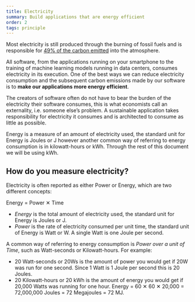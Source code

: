 ```yaml
---
title: Electricity
summary: Build applications that are energy efficient
order: 2
tags: principle
---
```


Most electricity is still produced through the burning of fossil fuels and is responsible for [49% of the carbon emitted](https://ourworldindata.org/co2-and-other-greenhouse-gas-emissions#co2-emissions-by-sector) into the atmosphere.

All software, from the applications running on your smartphone to the training of machine learning models running in data centers, consumes electricity in its execution. One of the best ways we can reduce electricity consumption and the subsequent carbon emissions made by our software is to **make our applications more energy efficient**. 

The creators of software often do not have to bear the burden of the electricity their software consumes, this is what economists call an externality, i.e. someone else’s problem. A sustainable application takes responsibility for electricity it consumes and is architected to consume as little as possible.

Energy is a measure of an amount of electricity used, the standard unit for Energy is Joules or J however another common way of referring to energy consumption is in kilowatt-hours or kWh. Through the rest of this document we will be using kWh. 

## How do you measure electricity?

Electricity is often reported as either Power or Energy, which are two different concepts:

Energy = Power ✕ Time

*   *Energy* is the total amount of electricity used, the standard unit for Energy is Joules or J.
*   *Power* is the rate of electricity consumed per unit time, the standard unit of Energy is Watt or W. A single Watt is one Joule per second.

A common way of referring to energy consumption is _Power over a unit of Time_, such as Watt-seconds or Kilowatt-hours. For example:

*   20 Watt-seconds or 20Ws is the amount of power you would get if 20W was run for one second. Since 1 Watt is 1 Joule per second this is 20 Joules.
*   20 Kilowatt-hours or 20 kWh is the amount of energy you would get if 20,000 Watts was running for one hour. Energy = 60 ✕ 60 ✕ 20,000 = 72,000,000 Joules = 72 Megajoules = 72 MJ.
